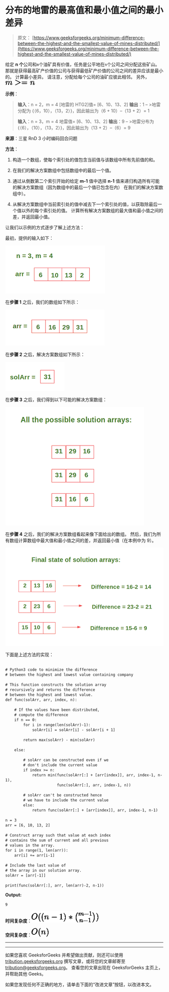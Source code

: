 # 分布的地雷的最高值和最小值之间的最小差异

> 原文： [https://www.geeksforgeeks.org/minimum-difference-between-the-highest-and-the-smallest-value-of-mines-distributed/](https://www.geeksforgeeks.org/minimum-difference-between-the-highest-and-the-smallest-value-of-mines-distributed/)

给定 **n 个**公司和`m`个油矿具有价值，任务是公平地在`n`个公司之间分配这些矿山。 那就是获得最高矿产价值的公司与获得最低矿产价值的公司之间的差异应该是最小的。 计算最小差异​​。 请注意，分配给每个公司的油矿应彼此相邻。 另外，![m >= n](img/8eeab87e75aadefb566f6d6ea58fbdfe.png "Rendered by QuickLaTeX.com")

**示例**：

> **输入**：n = 2，m = 4 [地雷的 HTG2]值= [6、10、13、2]
> **输出**：1 – >地雷分配为 {（6，10），（13，2）}，因此输出为（6 + 10）–（13 + 2）= 1
> 
> **输入**：n = 3，m = 4
> 地雷值= [6、10、13、2]
> **输出**：9 – >地雷分布为 {（6），（10），（13，2）}，因此输出为（13 + 2）–（6）= 9

**来源**：三星 RnD 3 小时编码回合问题

**方法**：

1.  构造一个数组，使每个索引处的值包含当前值与该数组中所有先前值的和。

2.  在我们的解决方案数组中包括数组中的最后一个值。

3.  通过从倒数第二个索引开始的给定 **m-1** 值中选择 **n-1** 值来递归构造所有可能的解决方案数组（因为数组中的最后一个值已包含在内） 在我们的解决方案数组中）。

4.  从解决方案数组中当前索引处的值中减去下一个索引处的值，以获取除最后一个值以外的每个索引处的值。 计算所有解决方案数组的最大值和最小值之间的差，并返回最小值。

让我们以示例的方式逐步了解上述方法：

最初，提供的输入如下：

![](img/99bfa2aed01b4e4fc7e3c52274ade877.png)

在**步骤 1** 之后，我们的数组如下所示：

![](img/c127577c8656050f3681403f0c0b26a6.png)

在**步骤 2** 之后，解决方案数组如下所示：

![](img/bd2a586ecddc281729fb755597f65df0.png)

在**步骤 3** 之后，我们得到以下可能的解决方案数组：

![](img/84db6f03c7e96823942d36fb9a91b4a4.png)

在**步骤 4** 之后，我们的解决方案数组看起来像下面给出的数组。 然后，我们为所有数组计算数组中最大值和最小值之间的差，并返回最小值（在本例中为 9）。

![](img/2bc2dd59b9197efa3d2377a7a8745b01.png)

下面是上述方法的实现：

```

# Python3 code to minimize the difference  
# between the highest and lowest value containing company 

# This function constructs the solution array  
# recursively and returns the difference  
# between the highest and lowest value. 
def func(solArr, arr, index, n): 

    # If the values have been distributed, 
    # compute the difference 
    if n == 0: 
        for i in range(len(solArr)-1): 
            solArr[i] = solArr[i] - solArr[i + 1] 

        return max(solArr) - min(solArr) 

    else: 

        # solArr can be constructed even if we  
        # don't include the current value 
        if index >= n: 
            return min(func(solArr[:] + [arr[index]], arr, index-1, n-1),  
                       func(solArr[:], arr, index-1, n)) 

        # solArr can't be constructed hence  
        # we have to include the current value     
        else: 
            return func(solArr[:] + [arr[index]], arr, index-1, n-1) 

n = 3
arr = [6, 10, 13, 2] 

# Construct array such that value at each index  
# contains the sum of current and all previous  
# values in the array. 
for i in range(1, len(arr)): 
    arr[i] += arr[i-1] 

# Include the last value of  
# the array in our solution array. 
solArr = [arr[-1]] 

print(func(solArr[:], arr, len(arr)-2, n-1)) 

```

**Output:**

```
9

```

**时间复杂度**：![O((n-1) * {m-1\choose n-1})](img/6eb1342bbccb10d1d771a98f85a6042c.png "Rendered by QuickLaTeX.com")

**空间复杂度**：![O(n)](img/d5229a9c6f59029cbbb0f53974c9a9de.png "Rendered by QuickLaTeX.com")



* * *

* * *

如果您喜欢 GeeksforGeeks 并希望做出贡献，则还可以使用 [tribution.geeksforgeeks.org](https://contribute.geeksforgeeks.org/) 撰写文章，或将您的文章邮寄至 tribution@geeksforgeeks.org。 查看您的文章出现在 GeeksforGeeks 主页上，并帮助其他 Geeks。

如果您发现任何不正确的地方，请单击下面的“改进文章”按钮，以改进本文。